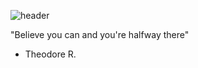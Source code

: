 
![header](https://nina-zuhairi.vercel.app/api?type=wave&color=auto&height=300&section=header&text=capsule%20render&fontSize=90)
<p align='center'> </p>
<p align='center'>

"Believe you can and you're halfway there" 
- Theodore R.
